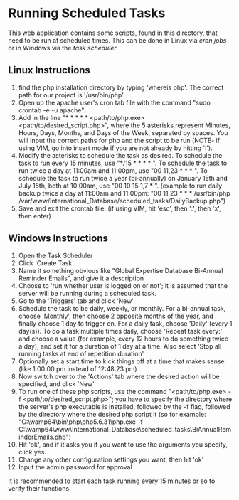# Running Scheduled Tasks

This web application contains some scripts, found in this directory, that need to be run at scheduled times. This can be done in Linux via *cron jobs* or in Windows via the *task scheduler*

## Linux Instructions
1. find the php installation directory by typing 'whereis php'. The correct path for our project is '/usr/bin/php'.
2. Open up the apache user's cron tab file with the command "sudo crontab -e -u apache".
3. Add in the line "* * * * * <path/to/php.exe> <path/to/desired_script.php>", where the 5 asterisks represent Minutes, Hours, Days, Months, and Days of the Week, separated by spaces. You will input the correct paths for php and the script to be run (NOTE- if using VIM, go into insert mode if you are not already by hitting 'i').
4. Modify the asterisks to schedule the task as desired. To schedule the task to run every 15 minutes, use "\*/15 * * * * ". To schedule the task to run twice a day at 11:00am and 11:00pm, use "00 11,23 * * * ". To schedule the task to run twice a year (bi-annually) on January 15th and July 15th, both at 10:00am, use "00 10 15 1,7 * ". (example to run daily backup twice a day at 11:00am and 11:00pm: "00 11,23 * * * /usr/bin/php /var/www/International_Database/scheduled_tasks/DailyBackup.php")
5. Save and exit the crontab file. (if using VIM, hit 'esc', then ':', then 'x', then enter)

## Windows Instructions
1. Open the Task Scheduler
2. Click 'Create Task'
3. Name it something obvious like "Global Expertise Database Bi-Annual Reminder Emails", and give it a description
4. Choose to 'run whether user is logged on or not'; it is assumed that the server will be running during a scheduled task.
5. Go to the 'Triggers' tab and click 'New'
6. Schedule the task to be daily, weekly, or monthly. For a bi-annual task, choose 'Monthly', then choose 2 opposite months of the year, and finally choose 1 day to trigger on. For a daily task, choose 'Daily' (every 1 day(s)). To do a task multiple times daily, choose 'Repeat task every:' and choose a value (for example, every 12 hours to do something twice a day), and set it for a duration of 1 day at a time. Also select 'Stop all running tasks at end of repetition duration'
7. Optionally set a start time to kick things off at a time that makes sense (like 1:00:00 pm instead of 12:48:23 pm)
8. Now switch over to the 'Actions' tab where the desired action will be specified, and click 'New'
9. To run one of these php scripts, use the command "<path/to/php.exe> -f <path/to/desired_script.php>"; you have to specify the directory where the server's php executable is installed, followed by the -f flag, followed by the directory where the desired php script it (so for example: "C:\wamp64\bin\php\php5.6.31\php.exe -f C:\wamp64\www\International_Database\scheduled_tasks\BiAnnualReminderEmails.php")
10. Hit 'ok', and if it asks you if you want to use the arguments you specify, click yes.
11. Change any other configuration settings you want, then hit 'ok'
12. Input the admin password for approval

It is recommended to start each task running every 15 minutes or so to verify their functions.
